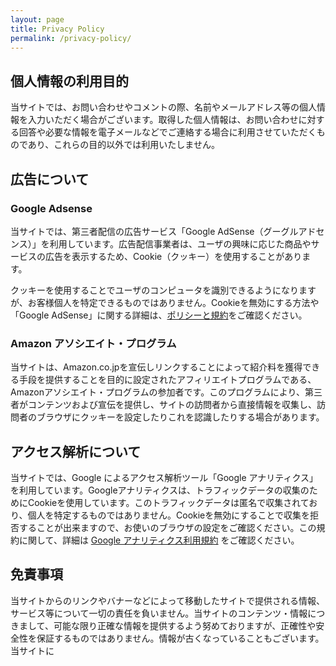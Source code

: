 ```yaml
---
layout: page
title: Privacy Policy
permalink: /privacy-policy/
---
```


## 個人情報の利用目的

当サイトでは、お問い合わせやコメントの際、名前やメールアドレス等の個人情報を入力いただく場合がございます。取得した個人情報は、お問い合わせに対する回答や必要な情報を電子メールなどでご連絡する場合に利用させていただくものであり、これらの目的以外では利用いたしません。

## 広告について

### Google Adsense

当サイトでは、第三者配信の広告サービス「Google AdSense（グーグルアドセンス）」を利用しています。広告配信事業者は、ユーザの興味に応じた商品やサービスの広告を表示するため、Cookie（クッキー）を使用することがあります。

クッキーを使用することでユーザのコンピュータを識別できるようになりますが、お客様個人を特定できるものではありません。Cookieを無効にする方法や「Google AdSense」に関する詳細は、[ポリシーと規約](https://policies.google.com/technologies/ads)をご確認ください。

### Amazon アソシエイト・プログラム

当サイトは、Amazon.co.jpを宣伝しリンクすることによって紹介料を獲得できる手段を提供することを目的に設定されたアフィリエイトプログラムである、Amazonアソシエイト・プログラムの参加者です。このプログラムにより、第三者がコンテンツおよび宣伝を提供し、サイトの訪問者から直接情報を収集し、訪問者のブラウザにクッキーを設定したりこれを認識したりする場合があります。

## アクセス解析について

当サイトでは、Google によるアクセス解析ツール「Google アナリティクス」を利用しています。Googleアナリティクスは、トラフィックデータの収集のためにCookieを使用しています。このトラフィックデータは匿名で収集されており、個人を特定するものではありません。Cookieを無効にすることで収集を拒否することが出来ますので、お使いのブラウザの設定をご確認ください。この規約に関して、詳細は [Google アナリティクス利用規約](https://marketingplatform.google.com/about/analytics/terms/jp/) をご確認ください。

## 免責事項

当サイトからのリンクやバナーなどによって移動したサイトで提供される情報、サービス等について一切の責任を負いません。当サイトのコンテンツ・情報につきまして、可能な限り正確な情報を提供するよう努めておりますが、正確性や安全性を保証するものではありません。情報が古くなっていることもございます。当サイトに
